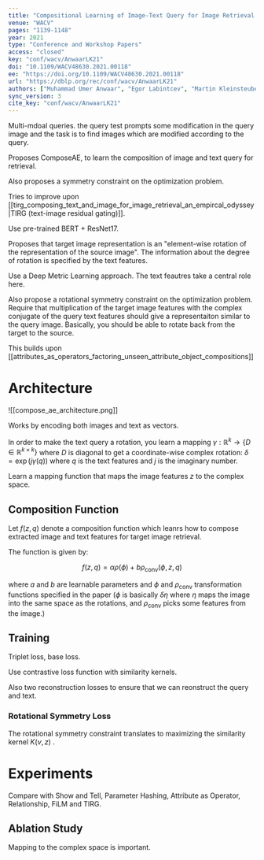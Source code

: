 ```yaml
---
title: "Compositional Learning of Image-Text Query for Image Retrieval."
venue: "WACV"
pages: "1139-1148"
year: 2021
type: "Conference and Workshop Papers"
access: "closed"
key: "conf/wacv/AnwaarLK21"
doi: "10.1109/WACV48630.2021.00118"
ee: "https://doi.org/10.1109/WACV48630.2021.00118"
url: "https://dblp.org/rec/conf/wacv/AnwaarLK21"
authors: ["Muhammad Umer Anwaar", "Egor Labintcev", "Martin Kleinsteuber"]
sync_version: 3
cite_key: "conf/wacv/AnwaarLK21"
---
```


Multi-mdoal queries. the query test prompts some modification in the query image and the task is to find images which are modified according to the query.

Proposes ComposeAE, to learn the composition of image and text query for retrieval.

Also proposes a symmetry constraint on the optimization problem.

Tries to improve upon [[tirg_composing_text_and_image_for_image_retrieval_an_empircal_odyssey|TIRG (text-image residual gating)]].

Use pre-trained BERT + ResNet17.

Proposes that target image representation is an "element-wise rotation of the representation of the source image". The information about the degree of rotation is specified by the text features.

Use a Deep Metric Learning approach. The text feautres take a central role here.

Also propose a rotational symmetry constraint on the optimization problem. Require that multiplication of the target image features with the complex conjugate of the query text features should give a representaiton similar to the query image. Basically, you should be able to rotate back from the target to the source.

This builds upon [[attributes_as_operators_factoring_unseen_attribute_object_compositions]]

# Architecture
![[compose_ae_architecture.png]]

Works by encoding both images and text as vectors.

In order to make the text query a rotation, you learn a mapping $\gamma : \mathbb{R}^k \to \{D \in \mathbb{R}^{k \times k}\}$ where $D$ is diagonal to get a coordinate-wise complex rotation: $\delta = \exp(j\gamma (q))$ where $q$ is the text features and $j$ is the imaginary number.

Learn a mapping function that maps the image features $z$ to the complex space.

## Composition Function

Let $f(z,q)$ denote a composition function which leanrs how to compose extracted image and text features for target image retrieval.

The function is given by:

$$
f(z, q) = \alpha \rho(\phi) + b \rho_{\text{conv}}(\phi, z, q)
$$

where $a$ and $b$ are learnable parameters and $\phi$ and $\rho_{\text{conv}}$ transformation functions specified in the paper ($\phi$ is basically $\delta \eta$ where $\eta$ maps the image into the same space as the rotations, and $\rho_{\text{conv}}$ picks some features from the image.)

## Training

Triplet loss, base loss.

Use contrastive loss function with similarity kernels.

Also two reconstruction losses to ensure that we can reonstruct the query and text.

### Rotational Symmetry Loss

The rotational symmetry constraint translates to maximizing the similarity kernel $K(\nu, z)$ .

# Experiments

Compare with Show and Tell, Parameter Hashing, Attribute as Operator, Relationship, FiLM and TIRG.

## Ablation Study

Mapping to the complex space is important.